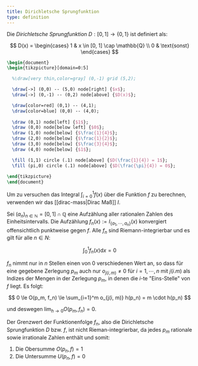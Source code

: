 ```yaml
---
title: Dirichletsche Sprungfunktion
type: definition
---
```


Die *Dirichletsche Sprungfunktion* $D : [0, 1] \to \{ 0, 1 \}$ ist definiert als:

$$
	D(x) = \begin{cases}
		1 & x \in [0, 1] \cap \mathbb{Q} \\
		0 & \text{sonst}
	\end{cases}
$$

```tikz
\begin{document}
\begin{tikzpicture}[domain=0:5]

  %\draw[very thin,color=gray] (0,-1) grid (5,2);

  \draw[->] (0,0) -- (5,0) node[right] {$x$};
  \draw[->] (0,-1) -- (0,2) node[above] {$D(x)$};

  \draw[color=red] (0,1) -- (4,1);
  \draw[color=blue] (0,0) -- (4,0);
  
  \draw (0,1) node[left] {$1$};
  \draw (0,0) node[below left] {$0$};
  \draw (1,0) node[below] {$\frac{1}{4}$};
  \draw (2,0) node[below] {$\frac{1}{2}$};
  \draw (3,0) node[below] {$\frac{3}{4}$};
  \draw (4,0) node[below] {$1$};

  \fill (1,1) circle (.1) node[above] {$D(\frac{1}{4}) = 1$};
  \fill (pi,0) circle (.1) node[above] {$D(\frac{\pi}{4}) = 0$};
  
\end{tikzpicture}
\end{document}
```

Um zu versuchen das Integral $\int_{i = 0}^1 f(x)$ über die Funktion $f$ zu berechnen, verwenden wir das [[dirac-mass|Dirac Maß]] $I$.

Sei $(a_n)_{n \in \mathbb{N}} = [0, 1] \cap \mathbb{Q}$ eine Aufzählung aller rationalen Zahlen des Einheitsintervalls.
Die Aufzählung $f_n(x) := I_{\{ a_1, \cdots, a_n \}}(x)$ konvergiert offensichtlich punktweise gegen $f$.
Alle $f_n$ sind Riemann-integrierbar und es gilt für alle $n \in N$:

$$
	\int_0^1 f_n(x) \mathrm{d}x = 0
$$

$f_n$ nimmt nur in $n$ Stellen einen von $0$ verschiedenen Wert an, so dass für eine gegebene Zerlegung $p_m$ auch nur $o_{j(i, m)} \ne 0$ für $i = 1, \cdots, n$ mit $j(i. m)$ als Indizes der Mengen in der Zerlegung $p_m$, in denen die $i$-te "Eins-Stelle" von $f$ liegt.
Es folgt:

$$
	0 \le O(p_m, f_n) \le \sum_{i=1}^m o_{j(i, m)} h(p_n) = m \cdot h(p_n)
$$

und deswegen $\lim_{h \to 0} O(p_m, f_n) = 0$.

Der Grenzwert der Funktionenfolge $f_n$, also die Dirichletsche Sprungfunktion $D$ bzw. $f$, ist nicht Rieman-integrierbar, da jedes $p_m$ rationale sowie irrationale Zahlen enthält und somit:
1. Die Obersumme $O(p_n, f) = 1$
2. Die Untersumme $U(p_n, f) = 0$